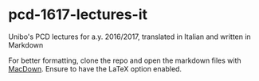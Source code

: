 # pcd-1617-lectures-it
Unibo's PCD lectures for a.y. 2016/2017, translated in Italian and written in Markdown

For better formatting, clone the repo and open the markdown files with [MacDown](https://macdown.uranusjr.com). Ensure to have the LaTeX option enabled.
